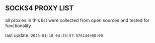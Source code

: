 ## SOCKS4 PROXY LIST

all proxies in this list were collected from open sources and tested for functionality

last update: `2025-01-18 04:35:57.576144+00:00`